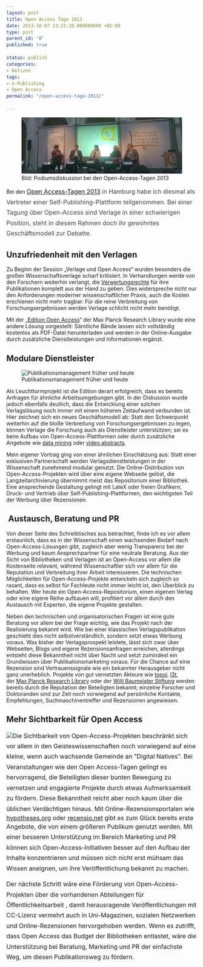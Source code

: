 ```yaml
---
layout: post
title: Open Access Tage 2013
date: 2013-10-07 23:21:20.000000000 +02:00
type: post
parent_id: '0'
published: true

status: publish
categories:
- Notizen
tags:
- e-Publishing
- Open Access
permalink: "/open-access-tage-2013/"

---
```

<figure>
	<img src="/assets/img/OA-Tage2013.JPG" />
  <figcaption>
  Bild: Podiumsdiskussion bei den Open-Access-Tagen 2013
  </figcaption>
</figure>

</dl>
<p>Bei den <a style="font-size: 1rem; line-height: 1.714285714;" href="http://open-access.net/?id=358">Open Access-Tagen 2013</a><span style="font-size: 1rem; line-height: 1.714285714; color: #444444;"><span style="font-size: 1rem; line-height: 1.714285714; color: #444444;"> in Hamburg habe ich diesmal als Vertreter einer Self-Publishing-Plattform teilgenommen. Bei einer Tagung über Open-Access sind Verlage in einer schwierigen Position, steht in diesem Rahmen doch ihr gewohntes Geschäftsmodell zur Debatte.</span></span></p>
<p><!--more--></p>
<h2>Unzufriedenheit mit den Verlagen</h2>
<p>Zu Beginn der Session „Verlage und Open Access“ wurden besonders die großen Wissenschaftsverlage scharf kritisiert. In Verhandlungen werde von den Forschern weiterhin verlangt, die <a href="http://open-access.net/de/allgemeines/rechtsfragen/urheberrecht/">Verwertungsrechte</a> für ihre Publikationen komplett aus der Hand zu geben. Dies widerspreche nicht nur den Anforderungen moderner wissenschaftlicher Praxis, auch die Kosten erschienen nicht mehr tragbar: Für die reine Verbreitung von Forschungsergebnissen werden Verlage schlicht nicht mehr benötigt.</p>
<p>Mit der „<a href="http://edition-open-access.de/">Edition Open Access</a>“ der Max Planck Research Library wurde eine andere Lösung vorgestellt: Sämtliche Bände lassen sich vollständig kostenlos als PDF-Datei herunterladen und werden in der Online-Ausgabe durch zusätzliche Dienstleistungen und Informationen ergänzt.</p>

<h2>Modulare Dienstleister</h2>
<figure>
    <img alt="Publikationsmanagement früher und heute" src="assets/img/Publikationsmanagement.png" />
    <figcaption>
    Publikationsmanagement früher und heute
</figure>

<p>Als Leuchtturmprojekt ist die Edition derart erfolgreich, dass es bereits Anfragen für ähnliche Arbeitsumgebungen gibt. In der Diskussion wurde jedoch ebenfalls deutlich, dass die Entwicklung einer solchen Verlagslösung noch immer mit einem höheren Zeitaufwand verbunden ist. Hier zeichnet sich ein neues Geschäftsmodell ab: Statt den Schwerpunkt weiterhin auf die bloße Verbreitung von Forschungsergebnissen zu legen, können Verlage die Forschung auch als Dienstleister unterstützen; sei es beim Aufbau von Open-Access-Plattformen oder durch zusätzliche Angebote wie <a href="http://en.wikipedia.org/wiki/Data_mining#Science_and_engineering">data mining</a> oder <a href="http://www.universityaffairs.ca/features/feature-article/video-abstracts-the-latest-trend-in-scientific-publishing/">video abstracts</a>.</p>
<p>Mein eigener Vortrag ging von einer ähnlichen Einschätzung aus: Statt einer exklusiven Partnerschaft werden Verlagsdienstleistungen in der Wissenschaft zunehmend modular genutzt. Die Online-Distribution von Open-Access-Projekten wird über eine eigene Webseite gelöst, die Langzeitarchivierung übernimmt meist das Repositorium einer Bibliothek. Eine ansprechende Gestaltung gelingt mit LateX oder freien Grafikern, Druck- und Vertrieb über Self-Publishing-Plattformen, den wichtigsten Teil der Werbung über Rezensionen.</p>
<h2> Austausch, Beratung und PR</h2>
<p>Von dieser Seite des Schreibtisches aus betrachtet, finde ich es vor allem erstaunlich, dass es in der Wissenschaft einen wachsenden Bedarf nach Open-Access-Lösungen gibt, zugleich aber wenig Transparenz bei der Werbung und kaum Ansprechpartner für eine neutrale Beratung. Aus der Sicht von Bibliotheken und Verlagen ist an Open-Access vor allem die Kostenseite relevant, während Wissenschaftler sich vor allem für die Reputation und Verbreitung ihrer Arbeit interessieren. Die technischen Möglichkeiten für Open-Access-Projekte entwickeln sich zugleich so rasant, dass es selbst für Fachleute nicht immer leicht ist, den Überblick zu behalten. Wer heute ein Open-Access-Repositorium, einen eigenen Verlag oder eine eigene Reihe aufbauen will, profitiert vor allem durch den Austausch mit Experten, die eigene Projekte gestalten.</p>
<p>Neben den technischen und organisatorischen Fragen ist eine gute Beratung vor allem bei der Frage wichtig, wie das Projekt nach der Realisierung bekannt wird. Wie bei einer klassischen Verlagspublikation geschieht dies nicht selbstverständlich, sondern setzt etwas Werbung voraus. Was bisher der Verlagsprospekt leistete, lässt sich zwar über Webseiten, Blogs und eigene Rezensionsanfragen erreichen, allerdings entsteht diese Bekanntheit nicht über Nacht und setzt zumindest ein Grundwissen über Publikationsmarketing voraus. Für die Chance auf eine Rezension sind Vertrauenssignale wie ein bekannter Herausgeber nicht ganz unerheblich. Projekte von gut vernetzten Akteure wie <a href="http://www.topoi.org/knowledge-transfer/publications/open-access/">topoi</a>, <a href="http://l3t.eu">l3t</a>, der <a href="http://edition-open-access.de">Max Planck Research Library</a> oder der <a href="http://willi-baumeister.com/index.php?menuid=90">Willi Baumeister Stiftung</a> werden bereits durch die Reputation der Beteiligten bekannt; einzelne Forscher und Doktoranden sind zur Zeit noch vorwiegend auf persönliche Kontakte, Empfehlungen, Suchmaschinentreffer und Rezensionen angewiesen.</p>
<h2>Mehr Sichtbarkeit für Open Access</h2>
<p><span style="line-height: 1.714285714; font-size: 1rem;"><a href="https://markusneuschaefer.de/wp-content/uploads/OA-Sichtbarkeit.png"><img class=" wp-image-130 alignleft" src="{{ site.baseurl }}/assets/OA-Sichtbarkeit-219x300.png" alt=" " width="219" height="300" /></a>Die Sichtbarkeit von Open-Access-Projekten beschränkt sich vor allem in den Geisteswissenschaften noch vorwiegend auf eine kleine, wenn auch wachsende Gemeinde an "Digital Natives". Bei Veranstaltungen wie den Open Access-Tagen gelingt es hervorragend, die Beteiligten dieser bunten Bewegung zu vernetzen und engagierte Projekte durch etwas Aufmerksamkeit zu fördern. Diese Bekanntheit reicht aber noch kaum über die üblichen Verdächtigen hinaus. </span><span style="font-size: 1rem;">Mit Online-Rezensionsportalen wie <a href="http://www.hypotheses.org">hypotheses.org</a> oder <a href="http://www.recensio.net">recensio.net</a> gibt es zum Glück bereits erste Angebote, die von einem größeren Publikum genutzt werden. </span><span style="font-size: 1rem; line-height: 1.714285714;">Mit einer besseren Unterstützung im Bereich Marketing und PR können sich Open-Access-Initiativen besser auf den Aufbau der Inhalte konzentrieren und müssen sich nicht erst mühsam das Wissen aneignen, um ihre Veröffentlichung bekannt zu machen. </span></p>
<p><span style="font-size: 1rem; line-height: 1.714285714;">Der nächste Schritt wäre eine Förderung von Open-Access-Projekten über die vorhandenen Abteilungen für Öffentlichkeitsarbeit , damit herausragende Veröffentlichungen mit CC-Lizenz vermehrt auch in Uni-Magazinen, sozialen Netzwerken und Online-Rezensionen hervorgehoben werden. </span><span style="font-size: 1rem; line-height: 1.714285714;">Wenn es zutrifft, dass Open Access das Budget der Bibliotheken entlastet, wäre die Unterstützung bei Beratung, Marketing und PR der einfachste Weg, um diesen Publikationsweg zu fördern. </span>		</p>
